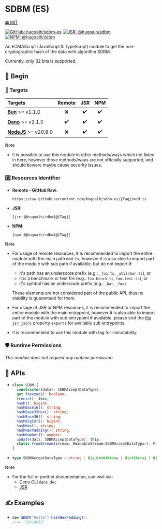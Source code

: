 # SDBM (ES)

[**⚖️** MIT](./LICENSE.md)

[![GitHub: hugoalh/sdbm-es](https://img.shields.io/github/v/release/hugoalh/sdbm-es?label=hugoalh/sdbm-es&labelColor=181717&logo=github&logoColor=ffffff&sort=semver&style=flat "GitHub: hugoalh/sdbm-es")](https://github.com/hugoalh/sdbm-es)
[![JSR: @hugoalh/sdbm](https://img.shields.io/jsr/v/@hugoalh/sdbm?label=@hugoalh/sdbm&labelColor=F7DF1E&logo=jsr&logoColor=000000&style=flat "JSR: @hugoalh/sdbm")](https://jsr.io/@hugoalh/sdbm)
[![NPM: @hugoalh/sdbm](https://img.shields.io/npm/v/@hugoalh/sdbm?label=@hugoalh/sdbm&labelColor=CB3837&logo=npm&logoColor=ffffff&style=flat "NPM: @hugoalh/sdbm")](https://www.npmjs.com/package/@hugoalh/sdbm)

An ECMAScript (JavaScript & TypeScript) module to get the non-cryptographic hash of the data with algorithm SDBM.

Currently, only 32 bits is supported.

## 🔰 Begin

### 🎯 Targets

| **Targets** | **Remote** | **JSR** | **NPM** |
|:--|:-:|:-:|:-:|
| **[Bun](https://bun.sh/)** >= v1.1.0 | ❌ | ✔️ | ✔️ |
| **[Deno](https://deno.land/)** >= v2.1.0 | ✔️ | ✔️ | ✔️ |
| **[NodeJS](https://nodejs.org/)** >= v20.9.0 | ❌ | ✔️ | ✔️ |

> [!NOTE]
> - It is possible to use this module in other methods/ways which not listed in here, however those methods/ways are not officially supported, and should beware maybe cause security issues.

### #️⃣ Resources Identifier

- **Remote - GitHub Raw:**
  ```
  https://raw.githubusercontent.com/hugoalh/sdbm-es/{Tag}/mod.ts
  ```
- **JSR:**
  ```
  [jsr:]@hugoalh/sdbm[@{Tag}]
  ```
- **NPM:**
  ```
  [npm:]@hugoalh/sdbm[@{Tag}]
  ```

> [!NOTE]
> - For usage of remote resources, it is recommended to import the entire module with the main path `mod.ts`, however it is also able to import part of the module with sub path if available, but do not import if:
>
>   - it's path has an underscore prefix (e.g.: `_foo.ts`, `_util/bar.ts`), or
>   - it is a benchmark or test file (e.g.: `foo.bench.ts`, `foo.test.ts`), or
>   - it's symbol has an underscore prefix (e.g.: `_bar`, `_foo`).
>
>   These elements are not considered part of the public API, thus no stability is guaranteed for them.
> - For usage of JSR or NPM resources, it is recommended to import the entire module with the main entrypoint, however it is also able to import part of the module with sub entrypoint if available, please visit the [file `jsr.jsonc`](./jsr.jsonc) property `exports` for available sub entrypoints.
> - It is recommended to use this module with tag for immutability.

### 🛡️ Runtime Permissions

*This module does not request any runtime permission.*

## 🧩 APIs

- ```ts
  class SDBM {
    constructor(data?: SDBMAcceptDataType);
    get freezed(): boolean;
    freeze(): this;
    hash(): bigint;
    hashBase16(): string;
    hashBase32Hex(): string;
    hashBase36(): string;
    hashBigInt(): bigint;
    hashHex(): string;
    hashHexPadding(): string;
    hashNumber(): number;
    update(data: SDBMAcceptDataType): this;
    static fromStream(stream: ReadableStream<SDBMAcceptDataType>): Promise<SDBM>;
  }
  ```
- ```ts
  type SDBMAcceptDataType = string | BigUint64Array | Uint8Array | Uint16Array | Uint32Array;
  ```

> [!NOTE]
> - For the full or prettier documentation, can visit via:
>   - [Deno CLI `deno doc`](https://docs.deno.com/runtime/reference/cli/documentation_generator/)
>   - [JSR](https://jsr.io/@hugoalh/sdbm)

## ✍️ Examples

- ```ts
  new SDBM("hello").hashHexPadding();
  //=> "28D19932"
  ```
